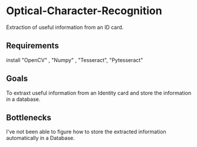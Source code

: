 # Optical-Character-Recognition
Extraction of useful information from an ID card.
## Requirements
install "OpenCV" , "Numpy" , "Tesseract", "Pytesseract"
## Goals
To extraxt useful information from an Identity card and store the information in a database.
## Bottlenecks
I've not been able to figure how to store the extracted information automatically in a Database.

